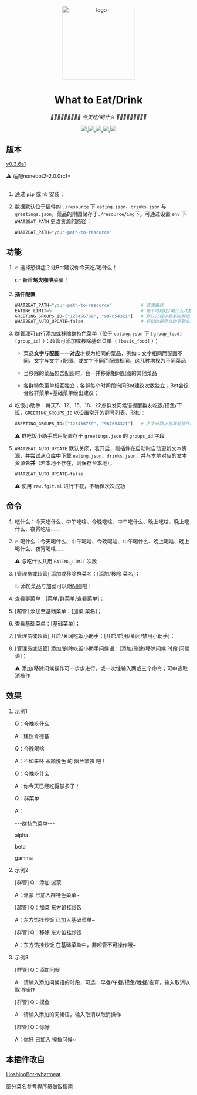 <div align="center">
    <img width="200" src="starving_logo.gif" alt="logo">

# What to Eat/Drink

_🧃🧋🍔🌮🍜🍮🍣🍻🍩 今天吃/喝什么 🍩🍻🍣🍮🍜🌮🍔🧋🧃_

</div>

<p align="center">

  <a href="https://github.com/MinatoAquaCrews/nonebot_plugin_what2eat/blob/master/LICENSE">
    <img src="https://img.shields.io/github/license/MinatoAquaCrews/nonebot_plugin_what2eat?color=blue">
  </a>

  <a href="https://github.com/nonebot/nonebot2">
    <img src="https://img.shields.io/badge/nonebot2-2.0.0rc1+-green">
  </a>

  <a href="https://github.com/MinatoAquaCrews/nonebot_plugin_what2eat/releases/tag/v0.3.6a1">
    <img src="https://img.shields.io/github/v/release/MinatoAquaCrews/nonebot_plugin_what2eat?color=orange">
  </a>

  <a href="https://www.codefactor.io/repository/github/MinatoAquaCrews/nonebot_plugin_what2eat">
    <img src="https://img.shields.io/codefactor/grade/github/MinatoAquaCrews/nonebot_plugin_what2eat/master?color=red">
  </a>

  <a href="https://github.com/MinatoAquaCrews/nonebot_plugin_what2eat">
    <img src="https://img.shields.io/pypi/dm/nonebot_plugin_what2eat">
  </a>

</p>

## 版本

[v0.3.6a1](https://github.com/MinatoAquaCrews/nonebot_plugin_what2eat/releases/tag/v0.3.6a1)

⚠ 适配nonebot2-2.0.0rc1+

## 

1. 通过 `pip` 或 `nb` 安装；

2. 数据默认位于插件的 `./resource` 下 `eating.json`、`drinks.json` 与 `greetings.json`，菜品的附图储存于`./resource/img`下。可通过设置 `env` 下 `WHAT2EAT_PATH` 更改资源的路径：

    ```python
    WHAT2EAT_PATH="your-path-to-resource"
    ```

## 功能

1. 🔥 选择恐惧症？让Bot建议你今天吃/喝什么！

    👉 新增**鸳央咖啡**菜单！

2. **插件配置**

    ``` python
    WHAT2EAT_PATH="your-path-to-resource"           # 资源路径
    EATING_LIMIT=5                                  # 每个时段吃/喝什么次数上限，默认5次；每日6点、11点、17点、22点自动刷新
    GREETING_GROUPS_ID=["123456789", "987654321"]   # 默认开启小助手的群组，或{"123456789", "987654321"}
    WHAT2EAT_AUTO_UPDATE=false                      # 启动时是否自动更新文本资源，默认关闭
    ```

3. 群管理可自行添加或移除群特色菜单（位于 `eating.json` 下 `[group_food][group_id]` ）；超管可添加或移除基础菜单（ `[basic_food]` ）；

    - 菜品**文字与配图一一对应**才视为相同的菜品，例如：文字相同而配图不同、文字与文字+配图、或文字不同而配图相同，这几种均视为不同菜品

    - 当移除的菜品包含配图时，会一并移除相同配图的其他菜品

    - 各群特色菜单相互独立；各群每个时间段询问Bot建议次数独立；Bot会综合各群菜单+基础菜单给出建议；

4. 吃饭小助手：每天7、12、15、18、22点群发问候语提醒群友吃饭/摸鱼/下班，`GREETING_GROUPS_ID` 以设置常开的群号列表，形如：

    ```python
    GREETING_GROUPS_ID=["123456789", "987654321"]	# 名字长防止与其他插件配置名相同
    ```

    ⚠ 群吃饭小助手启用配置存于 `greetings.json` 的 `groups_id` 字段

5. `WHAT2EAT_AUTO_UPDATE` 默认关闭，若开启，则插件在启动时自动更新文本资源，并尝试从仓库中下载 `eating.json`、`drinks.json`，并与本地对应的文本资源**合并**（若本地不存在，则保存至本地）。

    ```python
    WHAT2EAT_AUTO_UPDATE=false
    ```

    ⚠ 使用 `raw.fgit.ml` 进行下载，不确保次次成功

## 命令

1. 吃什么：今天吃什么、中午吃啥、今晚吃啥、中午吃什么、晚上吃啥、晚上吃什么、夜宵吃啥……

2. 🔥 喝什么：今天喝什么、中午喝啥、今晚喝啥、中午喝什么、晚上喝啥、晚上喝什么、夜宵喝啥……

    ⚠ 与吃什么共用 `EATING_LIMIT` 次数

3. [管理员或超管] 添加或移除群菜名：[添加/移除 菜名]；

    💥 添加菜品与加菜可以附配图啦！

4. 查看群菜单：[菜单/群菜单/查看菜单]；

5. [超管] 添加至基础菜单：[加菜 菜名]；

6. 查看基础菜单：[基础菜单]；

7. [管理员或超管] 开启/关闭吃饭小助手：[开启/启用/关闭/禁用小助手]；

8. [管理员或超管] 添加/删除吃饭小助手问候语：[添加/删除/移除问候 时段 问候语]；

    ⚠ 添加/移除问候操作可一步步进行，或一次性输入两或三个命令；可中途取消操作

## 效果

1. 示例1

    Q：今晚吃什么

    A：建议肯德基

    Q：今晚喝啥

    A：不如来杯 茶颜悦色 的 幽兰拿铁 吧！

    Q：今晚吃什么

    A：你今天已经吃得够多了！

    Q：群菜单

    A：

    ---群特色菜单---

    alpha

    beta

    gamma

2. 示例2

    [群管] Q：添加 派蒙

    A：派蒙 已加入群特色菜单~

    [超管] Q：加菜 东方馅挂炒饭

    A：东方馅挂炒饭 已加入基础菜单~

    [群管] Q：移除 东方馅挂炒饭

    A：东方馅挂炒饭 在基础菜单中，非超管不可操作哦~

3. 示例3

    [群管] Q：添加问候

    A：请输入添加问候语的时段，可选：早餐/午餐/摸鱼/晚餐/夜宵，输入取消以取消操作

    [群管] Q：摸鱼

    A：请输入添加的问候语，输入取消以取消操作

    [群管] Q：你好

    A：你好 已加入 摸鱼问候~

## 本插件改自

[HoshinoBot-whattoeat](https://github.com/pcrbot/whattoeat)

部分菜名参考[程序员做饭指南](https://github.com/Anduin2017/HowToCook)
